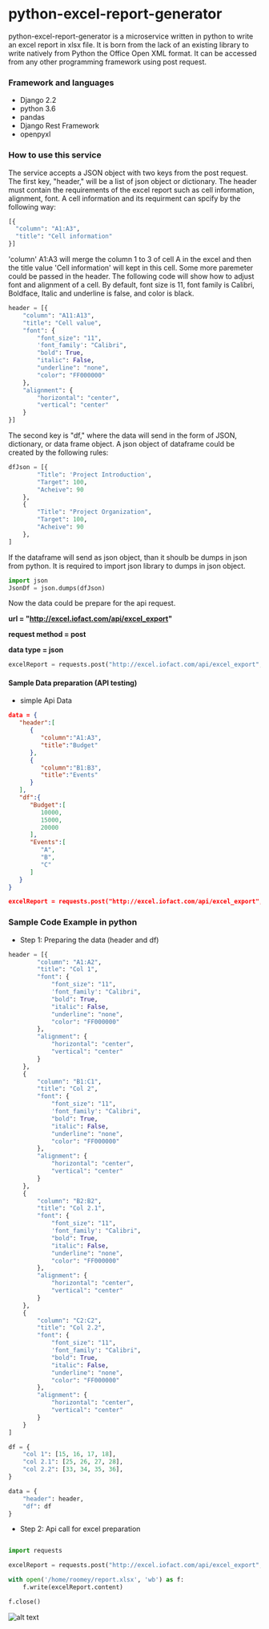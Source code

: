 # python-excel-report-generator
python-excel-report-generator is a microservice written in python to write an excel report in xlsx file. It is born from the lack of an existing library to write natively from Python the Office Open XML format. It can be accessed from any other programming framework using post request. 

### Framework and languages
* Django 2.2
* python 3.6
* pandas
* Django Rest Framework
* openpyxl

### How to use this service
The service accepts a JSON object with two keys from the post request. The first key, "header," will be a list of json object or dictionary. The header must contain the requirements of the excel report such as cell information, alignment, font. A cell information and its requirment can spcify by the following way:
```python
[{
  "column": "A1:A3",
  "title": "Cell information"
}]
```
'column' A1:A3 will merge the column 1 to 3 of cell A in the excel and then the title value 'Cell information' will kept in this cell. Some more paremeter could be passed in the header. The following code will show how to adjust font and alignment of a cell. By default, font size is 11, font family is Calibri, Boldface, Italic and underline is false, and color is black. 

```python
header = [{
    "column": "A11:A13",
    "title": "Cell value",
    "font": {
        "font_size": "11",
        'font_family': "Calibri",
        "bold": True,
        "italic": False,
        "underline": "none",
        "color": "FF000000"
    },
    "alignment": {
        "horizontal": "center",
        "vertical": "center"
    }
}]
```

The second key is "df," where the data will send in the form of JSON, dictionary, or data frame object. A json object of dataframe could be created by the following rules:

```python
dfJson = [{
        "Title": 'Project Introduction',
        "Target": 100,
        "Acheive": 90
    },
    {
        "Title": "Project Organization",
        "Target": 100,
        "Acheive": 90
    },
]
```
If the dataframe will send as json object, than it shoulb be dumps in json from python. It is required to import json library to dumps in json object.
```python
import json
JsonDf = json.dumps(dfJson)
```
Now the data could be prepare for the api request. 

**url = "http://excel.iofact.com/api/excel_export"**

**request method = post**

**data type = json**

```python
excelReport = requests.post("http://excel.iofact.com/api/excel_export", json={"header": header, "df": JsonDf})
```


#### Sample Data preparation (API testing)
* simple Api Data
```json
data = { 
   "header":[ 
      { 
         "column":"A1:A3",
         "title":"Budget"
      },
      { 
         "column":"B1:B3",
         "title":"Events"
      }
   ],
   "df":{ 
      "Budget":[ 
         10000,
         15000,
         20000
      ],
      "Events":[ 
         "A",
         "B",
         "C"
      ]
   }
}

excelReport = requests.post("http://excel.iofact.com/api/excel_export", json=data)
```

### Sample Code Example in python
* Step 1: Preparing the data (header and df)

```python
header = [{
        "column": "A1:A2",
        "title": "Col 1",
        "font": {
            "font_size": "11",
            'font_family': "Calibri",
            "bold": True,
            "italic": False,
            "underline": "none",
            "color": "FF000000"
        },
        "alignment": {
            "horizontal": "center",
            "vertical": "center"
        }
    },
    {
        "column": "B1:C1",
        "title": "Col 2",
        "font": {
            "font_size": "11",
            'font_family': "Calibri",
            "bold": True,
            "italic": False,
            "underline": "none",
            "color": "FF000000"
        },
        "alignment": {
            "horizontal": "center",
            "vertical": "center"
        }
    },
    {
        "column": "B2:B2",
        "title": "Col 2.1",
        "font": {
            "font_size": "11",
            'font_family': "Calibri",
            "bold": True,
            "italic": False,
            "underline": "none",
            "color": "FF000000"
        },
        "alignment": {
            "horizontal": "center",
            "vertical": "center"
        }
    },
    {
        "column": "C2:C2",
        "title": "Col 2.2",
        "font": {
            "font_size": "11",
            'font_family': "Calibri",
            "bold": True,
            "italic": False,
            "underline": "none",
            "color": "FF000000"
        },
        "alignment": {
            "horizontal": "center",
            "vertical": "center"
        }
    }
]

df = {
    "col 1": [15, 16, 17, 18],
    "col 2.1": [25, 26, 27, 28],
    "col 2.2": [33, 34, 35, 36],
}

data = {
    "header": header,
    "df": df
}
```

* Step 2: Api call for excel preparation

```python

import requests

excelReport = requests.post("http://excel.iofact.com/api/excel_export", json = data)

with open('/home/roomey/report.xlsx', 'wb') as f:
    f.write(excelReport.content)

f.close()

```
![alt text][sample output]

[sample output]: https://github.com/devnesthq/python-excel-report-generator/blob/master/Example/Sample%20Output
